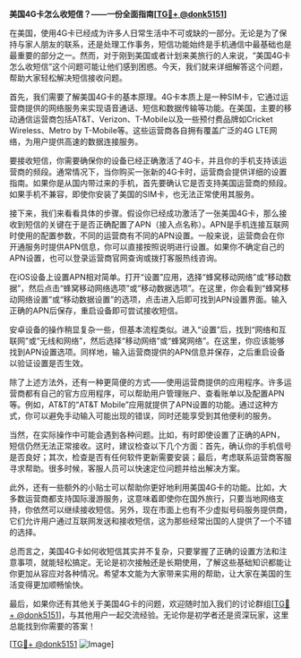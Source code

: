 **美国4G卡怎么收短信？——一份全面指南[[TG💪+ @donk5151](https://t.me/s/donk5151)]**

在美国，使用4G卡已经成为许多人日常生活中不可或缺的一部分。无论是为了保持与家人朋友的联系，还是处理工作事务，短信功能始终是手机通信中最基础也是最重要的部分之一。然而，对于刚到美国或者计划来美旅行的人来说，“美国4G卡怎么收短信”这个问题可能让他们感到困惑。今天，我们就来详细解答这个问题，帮助大家轻松解决短信接收问题。

首先，我们需要了解美国4G卡的基本原理。4G卡本质上是一种SIM卡，它通过运营商提供的网络服务来实现语音通话、短信和数据传输等功能。在美国，主要的移动通信运营商包括AT&T、Verizon、T-Mobile以及一些预付费品牌如Cricket Wireless、Metro by T-Mobile等。这些运营商各自拥有覆盖广泛的4G LTE网络，为用户提供高速的数据连接服务。

要接收短信，你需要确保你的设备已经正确激活了4G卡，并且你的手机支持该运营商的频段。通常情况下，当你购买一张新的4G卡时，运营商会提供详细的设置指南。如果你是从国内带过来的手机，首先要确认它是否支持美国运营商的频段。如果手机不兼容，即使你安装了美国的SIM卡，也无法正常使用其服务。

接下来，我们来看看具体的步骤。假设你已经成功激活了一张美国4G卡，那么接收到短信的关键在于是否正确配置了APN（接入点名称）。APN是手机连接互联网时使用的配置参数，不同的运营商有不同的APN设置。一般来说，运营商会在你开通服务时提供APN信息，你可以直接按照说明进行设置。如果你不确定自己的APN设置，也可以登录运营商官网查询或拨打客服热线咨询。

在iOS设备上设置APN相对简单。打开“设置”应用，选择“蜂窝移动网络”或“移动数据”，然后点击“蜂窝移动网络选项”或“移动数据选项”。在这里，你会看到“蜂窝移动网络设置”或“移动数据设置”的选项，点击进入后即可找到APN设置界面。输入正确的APN后保存，重启设备即可尝试接收短信。

安卓设备的操作稍显复杂一些，但基本流程类似。进入“设置”后，找到“网络和互联网”或“无线和网络”，然后选择“移动网络”或“蜂窝网络”。在这里，你应该能够找到APN设置选项。同样地，输入运营商提供的APN信息并保存，之后重启设备以验证设置是否生效。

除了上述方法外，还有一种更简便的方式——使用运营商提供的应用程序。许多运营商都有自己的官方应用程序，可以帮助用户管理账户、查看账单以及配置APN等。例如，AT&T的“AT&T Mobile”应用就提供了APN设置的功能。通过这种方式，你可以避免手动输入可能出现的错误，同时还能享受到其他便利的服务。

当然，在实际操作中可能会遇到各种问题。比如，有时即使设置了正确的APN，短信仍然无法正常接收。这时，建议检查以下几个方面：首先，确认你的手机信号是否良好；其次，检查是否有任何软件更新需要安装；最后，考虑联系运营商客服寻求帮助。很多时候，客服人员可以快速定位问题并给出解决方案。

此外，还有一些额外的小贴士可以帮助你更好地利用美国4G卡的功能。比如，大多数运营商都支持国际漫游服务，这意味着即使你在国外旅行，只要当地网络支持，你依然可以继续接收短信。另外，现在市面上也有不少虚拟号码服务提供商，它们允许用户通过互联网发送和接收短信，这为那些经常出国的人提供了一个不错的选择。

总而言之，美国4G卡如何收短信其实并不复杂，只要掌握了正确的设置方法和注意事项，就能轻松搞定。无论是初次接触还是长期使用，了解这些基础知识都能让你更加从容应对各种情况。希望本文能为大家带来实用的帮助，让大家在美国的生活变得更加顺畅愉快。

最后，如果你还有其他关于美国4G卡的问题，欢迎随时加入我们的讨论群组[[TG💪+ @donk5151](https://t.me/s/donk5151)]，与其他用户一起交流经验。无论你是初学者还是资深玩家，这里总能找到你需要的答案！

[[TG💪+ @donk5151](https://t.me/s/donk5151) ![Image](https://i.postimg.cc/rwNCRYN7/Snipaste-2025-04-30-17-27-05.png)]